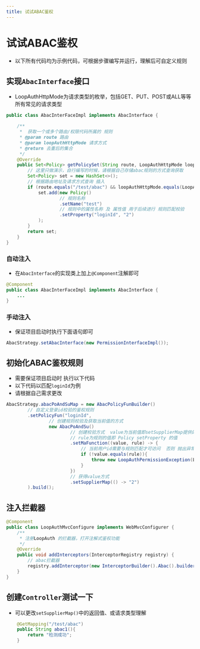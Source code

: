 ```yaml
---
title: 试试ABAC鉴权
---
```


# 试试ABAC鉴权

- 以下所有代码均为示例代码，可根据步骤编写并运行，理解后可自定义规则

## 实现`AbacInterface`接口

- LoopAuthHttpMode为请求类型的枚举，包括GET、PUT、POST或ALL等等所有常见的请求类型

```java
public class AbacInterFaceImpl implements AbacInterface {

    /**
     *  获取一个或多个路由/权限代码所属的 规则
     * @param route 路由
     * @param loopAuthHttpMode 请求方式
     * @return 去重后的集合
     */
    @Override
    public Set<Policy> getPolicySet(String route, LoopAuthHttpMode loopAuthHttpMode) {
        // 这里只做演示，自行编写的时候，请根据自己存储abac规则的方式查询获取
        Set<Policy> set = new HashSet<>();
        // 根据路由地址及请求方式查询 插入
        if (route.equals("/test/abac") && loopAuthHttpMode.equals(LoopAuthHttpMode.GET)){
            set.add(new Policy()
                    // 规则名称
                    .setName("test")
                    // 规则中的属性名称 及 属性值 用于后续进行 规则匹配校验
                    .setProperty("loginId", "2")
            );
        }
        return set;
    }
}
```


### 自动注入

- 在`AbacInterface`的实现类上加上`@Component`注解即可

```java
@Component
public class AbacInterFaceImpl implements AbacInterface {
    ...
}
```

### 手动注入

- 保证项目启动时执行下面语句即可

```java
AbacStrategy.setAbacInterface(new PermissionInterfaceImpl());
```

## 初始化ABAC鉴权规则

- 需要保证项目启动时 执行以下代码
- 以下代码以匹配`loginId`为例
- 请根据自己需求更改

```java
AbacStrategy.abacPoAndSuMap = new AbacPolicyFunBuilder()
        // 自定义登录id校验的鉴权规则
        .setPolicyFun("loginId",
                // 创建规则校验及获取当前值的方式
                new AbacPoAndSu()
                        // 创建校验方式  value为当前值即setSupplierMap提供的值
                        // rule为规则的值即 Policy setProperty 的值
                        .setMaFunction((value, rule) -> {
                            // 当前用户id需要与规则匹配才可访问  否则 抛出异常
                            if (!value.equals(rule)){
                                throw new LoopAuthPermissionException(LoopAuthExceptionEnum.NO_PERMISSION);
                            }
                        })
                        // 获得value方式
                        .setSupplierMap(() -> "2")
        ).build();


```

## 注入拦截器

```java
@Component
public class LoopAuthMvcConfigure implements WebMvcConfigurer {
    /**
     * 注册LoopAuth 的拦截器，打开注解式鉴权功能
     */
    @Override
    public void addInterceptors(InterceptorRegistry registry) {
        // abac拦截器
        registry.addInterceptor(new InterceptorBuilder().Abac().builder()).addPathPatterns("/**");
    }
}
```

## 创建`Controller`测试一下

- 可以更改`setSupplierMap()`中的返回值、或请求类型理解

```java
    @GetMapping("/test/abac")
    public String abac1(){
        return "检测成功";
    }
```
